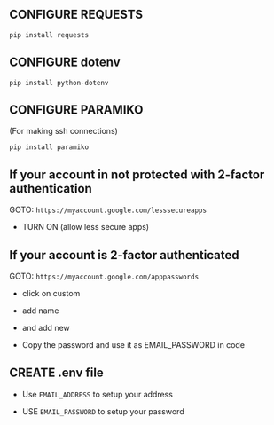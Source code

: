 ## CONFIGURE REQUESTS

`
pip install requests
`

## CONFIGURE dotenv

`
pip install python-dotenv
`

## CONFIGURE PARAMIKO
(For making ssh connections)

`
pip install paramiko
`


## If your account in not protected with 2-factor authentication

GOTO:
`
 https://myaccount.google.com/lesssecureapps
 `
 
 - TURN ON (allow less secure apps)

## If your account is 2-factor authenticated

GOTO:
`
 https://myaccount.google.com/apppasswords
 `
 
 - click on custom
 
 - add name
 
 - and add new
 
 - Copy the password and use it as EMAIL_PASSWORD in code


## CREATE .env file

- Use `EMAIL_ADDRESS` to setup your address

- USE `EMAIL_PASSWORD` to setup your password 
